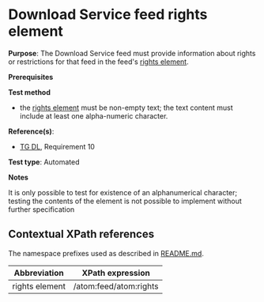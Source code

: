 # Download Service feed rights element

**Purpose**: The Download Service feed must provide information about rights or restrictions for that feed in the feed's [rights element](#rightselement).

**Prerequisites**

**Test method**

* the [rights element](#rightselement) must be non-empty text; the text content must include at least one alpha-numeric character.

**Reference(s)**:

* [TG DL](./README#ref_TG_DL), Requirement 10

**Test type**: Automated

**Notes**

It is only possible to test for existence of an alphanumerical character; testing the contents of the element is not possible to implement without further specification

## Contextual XPath references

The namespace prefixes used as described in [README.md](./README#namespaces).

Abbreviation                                               |  XPath expression
---------------------------------------------------------- | -------------------------------------------------------------------------
rights element <a name="rightselement"></a> | /atom:feed/atom:rights
